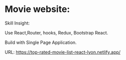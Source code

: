# Movie website:

Skill Insight:


Use React,Router, hooks, Redux, Bootstrap React.

Build with Single Page Application. 

URL: https://top-rated-movie-list-react-lyon.netlify.app/
